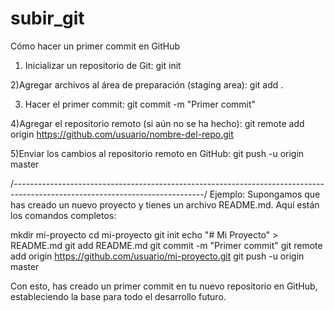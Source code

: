 # subir_git
Cómo hacer un primer commit en GitHub
1) Inicializar un repositorio de Git:
git init

2)Agregar archivos al área de preparación (staging area):
git add .

3) Hacer el primer commit:
git commit -m "Primer commit"

4)Agregar el repositorio remoto (si aún no se ha hecho):
git remote add origin https://github.com/usuario/nombre-del-repo.git

5)Enviar los cambios al repositorio remoto en GitHub:
git push -u origin master

/*-----------------------------------------------------------------------------------------------------------------------------*/
Ejemplo:
Supongamos que has creado un nuevo proyecto y tienes un archivo README.md. Aquí están los comandos completos:

mkdir mi-proyecto
cd mi-proyecto
git init
echo "# Mi Proyecto" > README.md
git add README.md
git commit -m "Primer commit"
git remote add origin https://github.com/usuario/mi-proyecto.git
git push -u origin master

Con esto, has creado un primer commit en tu nuevo repositorio en GitHub, estableciendo la base para todo el desarrollo futuro.
